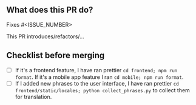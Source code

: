 ## What does this PR do?
Fixes #<ISSUE_NUMBER>

This PR introduces/refactors/...

## Checklist before merging
- [ ] If it's a frontend feature, I have ran prettier `cd frontend; npm run format`. If it's a mobile app feature I ran `cd mobile; npm run format`.
- [ ] If I added new phrases to the user interface, I have ran prettier `cd frontend/static/locales; python collect_phrases.py` to collect them for translation.